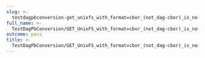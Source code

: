 ```yaml
---
slug: >-
  testdagpbconversion-get_unixfs_with_format=cbor_(not_dag-cbor)_is_no-op_(no_conversion)-body
full_name: >-
  TestDagPbConversion/GET_UnixFS_with_format=cbor_(not_dag-cbor)_is_no-op_(no_conversion)/Body
outcome: pass
title: >-
  TestDagPbConversion/GET_UnixFS_with_format=cbor_(not_dag-cbor)_is_no-op_(no_conversion)/Body
---
```


